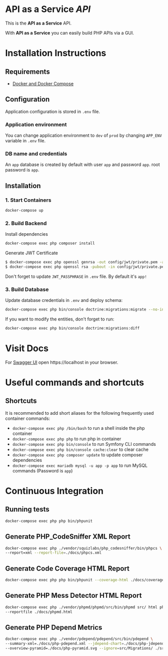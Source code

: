 # API as a Service _API_

This is the **API as a Service** API.

With **API as a Service** you can easily build PHP APIs via a GUI.

# Installation Instructions

## Requirements

* [Docker and Docker Compose]

## Configuration

Application configuration is stored in `.env` file. 

### Application environment
You can change application environment to `dev` of `prod` by changing `APP_ENV` variable in `.env` file.

### DB name and credentials
An `app` database is created by default with user `app` and password `app`. root password is `app`.

## Installation

### 1. Start Containers 

```bash
docker-compose up
```

### 2. Build Backend

Install dependencies

```bash
docker-compose exec php composer install
```

Generate JWT Certificate

```bash
$ docker-compose exec php openssl genrsa -out config/jwt/private.pem -aes256 4096
$ docker-compose exec php openssl rsa -pubout -in config/jwt/private.pem -out config/jwt/public.pem
```

Don't forget to update `JWT_PASSPHRASE` in `.env` file. By default it's `app!`

### 3. Build Database

Update database credentials in `.env` and deploy schema:

```bash
docker-compose exec php bin/console doctrine:migrations:migrate --no-interaction
```

If you want to modify the entities, don't forget to run:

```bash
docker-compose exec php bin/console doctrine:migrations:diff
```

# Visit Docs

For [Swagger UI] open https://localhost in your browser.

# Useful commands and shortcuts

## Shortcuts
It is recommended to add short aliases for the following frequently used container commands:

* `docker-compose exec php /bin/bash` to run a shell inside the php container
* `docker-compose exec php php` to run php in container
* `docker-compose exec php bin/console` to run Symfony CLI commands
* `docker-compose exec php bin/console cache:clear` to clear cache
* `docker-compose exec php composer update` to update composer dependencies
* `docker-compose exec mariadb mysql -u app -p app` to run MySQL commands (Password is `app`)

# Continuous Integration

## Running tests

```bash
docker-compose exec php php bin/phpunit
```

## Generate PHP_CodeSniffer XML Report

```bash
docker-compose exec php ./vendor/squizlabs/php_codesniffer/bin/phpcs \
--report=xml --report-file=./docs/phpcs.xml
```

## Generate Code Coverage HTML Report

```bash
docker-compose exec php php bin/phpunit --coverage-html ./docs/coverage
```

## Generate PHP Mess Detector HTML Report

```bash
docker-compose exec php ./vendor/phpmd/phpmd/src/bin/phpmd src/ html phpmd.xml.dist \
--reportfile ./docs/phpmd.html
```

## Generate PHP Depend Metrics

```bash
docker-compose exec php ./vendor/pdepend/pdepend/src/bin/pdepend \
--summary-xml=./docs/php-pdepend.xml --jdepend-chart=./docs/php-jdepend.svg \
--overview-pyramid=./docs/php-pyramid.svg --ignore=src/Migrations/ ./src
```

[Docker and Docker Compose]: https://docs.docker.com/engine/installation
[Swagger UI]: https://swagger.io/tools/swagger-ui/
